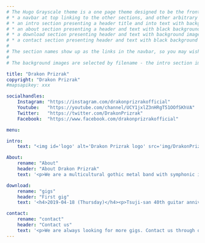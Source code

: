 ```yaml
---
# The Hugo Grayscale theme is a one page theme designed to be the front page to your site.  Its content is populated via the front-matter in content/_index.md.  The page consists of, in order:
# * a navbar at top linking to the other sections, and other arbitrary links
# * an intro section presenting a header title and into text with background image
# * an about section presenting a header and text with black background
# * a download section presenting header and text with background image
# * a contact section presenting header and text with black background
# 
# The section names show up as the links in the navbar, so you may wish to rename them if, for example, you're not using it for the purpose suggested by the default section name.
# 
# The background images are selected by filename - the intro section image must be named "intro-bg.jpg" and placed in the "static/img/" directory for your site.  Similarly, the downloads section image must be named "downloads-bg.jpg" and placed in the "static/img/" directory for your site.  See the default images in the theme's static directory for file size reference.

title: "Drakon Prizrak"
copyright: "Drakon Prizrak"
#mapsapikey: xxx

socialhandles:
    Instagram: "https://instagram.com/drakonprizrakofficial"
    Youtube:   "https://youtube.com/channel/UCY1jxlZ3nHRgT51OOfSKhVA"
    Twitter:   "https://twitter.com/DrakonPrizrak"
    Facebook:  "https://www.facebook.com/drakonprizrakofficial"

menu:

intro:
    text: "<img id='logo' alt='Drakon Prizrak logo' src='img/DrakonPrizrak_White.svg' />"

About:
    rename: "About"
    header: "About Drakon Prizrak"
    text: '<p>We are a multicultural gothic metal band with symphonic influences from Tokyo. All of our members have different nationalities.</p>'

download:
    rename: "gigs"
    header: "First gig"
    text: '<h4>2019-04-18 (Thursday)</h4><p>Tsuji-san 40th guitar anniversary live event</p><p>Event start: 18:00<br />Drakon Prizrak start: 20:00<br />Entrance: 1000 yen</p><h5>Shinjuku Gyouen Sound</h5><p>〒160-0022 Tokyo-to Shinjuku-ku Shinjuku 2-3-12 B1F</p><p><a href="http://gyoen-sound.com/access.html">Access</a></p><iframe src="https://www.google.com/maps/embed?pb=!1m18!1m12!1m3!1d3240.503435333482!2d139.70578591525907!3d35.68922708019247!2m3!1f0!2f0!3f0!3m2!1i1024!2i768!4f13.1!3m3!1m2!1s0x60188cc33dd89ead%3A0x3bdd383c615345d8!2s2-ch%C5%8Dme-3-12+Shinjuku%2C+Shinjuku+City%2C+T%C5%8Dky%C5%8D-to+160-0022!5e0!3m2!1sen!2sjp!4v1553325278649" width="90%" height="450" frameborder="0" style="border:0" allowfullscreen></iframe>'

contact:
    rename: "contact"
    header: "Contact us"
    text: '<p>We are always looking for more gigs. Contact us through our social media or e-mail.</p><p><a href="mailto:contact@drakon-prizrak.com">contact@drakon-prizrak.com</p>'
---
```

